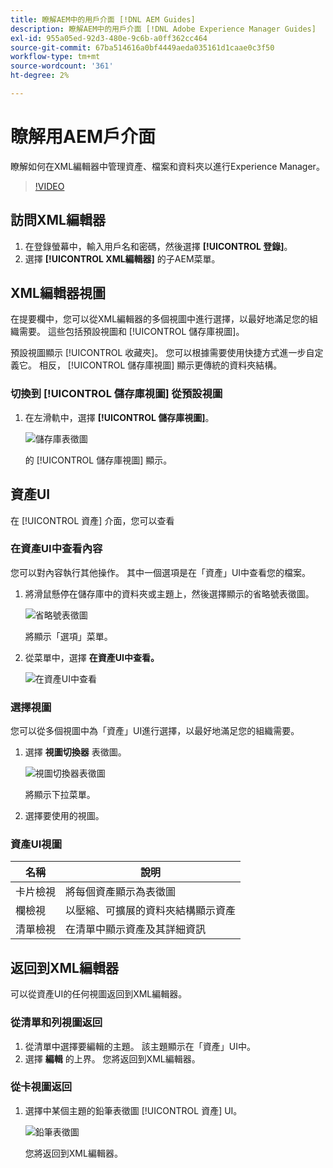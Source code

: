```yaml
---
title: 瞭解AEM中的用戶介面 [!DNL AEM Guides]
description: 瞭解AEM中的用戶介面 [!DNL Adobe Experience Manager Guides]
exl-id: 955a05ed-92d3-480e-9c6b-a0ff362cc464
source-git-commit: 67ba514616a0bf4449aeda035161d1caae0c3f50
workflow-type: tm+mt
source-wordcount: '361'
ht-degree: 2%

---
```


# 瞭解用AEM戶介面

瞭解如何在XML編輯器中管理資產、檔案和資料夾以進行Experience Manager。

>[!VIDEO](https://video.tv.adobe.com/v/336659?quality=12&learn=on)

## 訪問XML編輯器

1. 在登錄螢幕中，輸入用戶名和密碼，然後選擇 **[!UICONTROL 登錄]**。
1. 選擇 **[!UICONTROL XML編輯器]** 的子AEM菜單。

## XML編輯器視圖

在提要欄中，您可以從XML編輯器的多個視圖中進行選擇，以最好地滿足您的組織需要。 這些包括預設視圖和 [!UICONTROL 儲存庫視圖]。

預設視圖顯示 [!UICONTROL 收藏夾]。 您可以根據需要使用快捷方式進一步自定義它。 相反， [!UICONTROL 儲存庫視圖] 顯示更傳統的資料夾結構。

### 切換到 [!UICONTROL 儲存庫視圖] 從預設視圖

1. 在左滑軌中，選擇 **[!UICONTROL 儲存庫視圖]**。

   ![儲存庫表徵圖](images/common/repository-icon.png)

   的 [!UICONTROL 儲存庫視圖] 顯示。

## 資產UI

在 [!UICONTROL 資產] 介面，您可以查看

### 在資產UI中查看內容

您可以對內容執行其他操作。 其中一個選項是在「資產」UI中查看您的檔案。

1. 將滑鼠懸停在儲存庫中的資料夾或主題上，然後選擇顯示的省略號表徵圖。

   ![省略號表徵圖](images/lesson-2/options-menu-with-markings.png)

   將顯示「選項」菜單。

1. 從菜單中，選擇 **在資產UI中查看。**

   ![在資產UI中查看](images/lesson-2/assets-ui.png)


### 選擇視圖

您可以從多個視圖中為「資產」UI進行選擇，以最好地滿足您的組織需要。

1. 選擇 **視圖切換器** 表徵圖。

   ![視圖切換器表徵圖](images/lesson-2/view-switcher.png)

   將顯示下拉菜單。

1. 選擇要使用的視圖。

### 資產UI視圖

| 名稱 | 說明 |
| --- | --- |
| 卡片檢視 | 將每個資產顯示為表徵圖 |
| 欄檢視 | 以壓縮、可擴展的資料夾結構顯示資產 |
| 清單檢視 | 在清單中顯示資產及其詳細資訊 |

## 返回到XML編輯器

可以從資產UI的任何視圖返回到XML編輯器。

### 從清單和列視圖返回

1. 從清單中選擇要編輯的主題。
該主題顯示在「資產」UI中。
1. 選擇 **編輯** 的上界。
您將返回到XML編輯器。

### 從卡視圖返回

1. 選擇中某個主題的鉛筆表徵圖 [!UICONTROL 資產] UI。

   ![鉛筆表徵圖](images/lesson-2/return-card-view.png)

   您將返回到XML編輯器。
